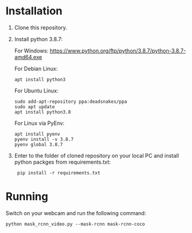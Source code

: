 # Installation

1. Clone this repository.

2. Install python 3.8.7:

   For Windows:
      https://www.python.org/ftp/python/3.8.7/python-3.8.7-amd64.exe
   
   For Debian Linux:
   
       apt install python3
   
   For Ubuntu Linux:
   
       sudo add-apt-repository ppa:deadsnakes/ppa
       sudo apt update
       apt install python3.8
   
   For Linux via PyEnv:
   
       apt install pyenv
       pyenv install -v 3.8.7
       pyenv global 3.8.7

3. Enter to the folder of cloned repository on your local PC and install python packges from requirements.txt:
   
        pip install -r requirements.txt

# Running

Switch on your webcam and run the following command:

    python mask_rcnn_video.py --mask-rcnn mask-rcnn-coco
